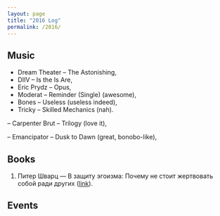 ```yaml
---
layout: page
title: "2016 Log"
permalink: /2016/
---
```


## Music

<!-- 2016 releases: -->
- Dream Theater – The Astonishing,
- DIIV – Is the Is Are,
- Eric Prydz – Opus,
- Moderat – Reminder (Single) (awesome), 
- Bones – Useless (useless indeed),
- Tricky – Skilled Mechanics (nah).

<!-- 2015 -->
– Carpenter Brut – Trilogy (love it),

<!-- 2013 -->
– Emancipator – Dusk to Dawn (great, bonobo-like),

## Books

1. Питер Шварц — В защиту эгоизма: Почему не стоит жертвовать собой ради других ([link](https://bookmate.com/books/Esbemslv)).

## Events

